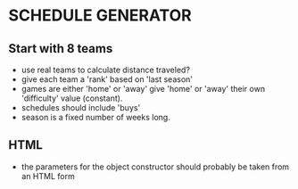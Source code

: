# SCHEDULE GENERATOR

## Start with 8 teams

- use real teams to calculate distance traveled?
- give each team a 'rank' based on 'last season'
- games are either 'home' or 'away'
    give 'home' or 'away' their own 'difficulty' value (constant).
- schedules should include 'buys'
- season is a fixed number of weeks long.

## HTML

- the parameters for the object constructor should probably be taken from an HTML form